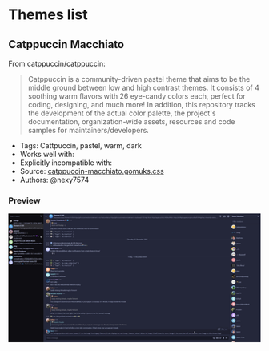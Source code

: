 # Themes list

<!-- 
## Theme name

A short description of the theme.

* Tags: tag1, tag2
* Works well with: *any themes your theme is known to work well with*
* Explicitly incompatible with: *any themes your theme is known to be incompatible with*
* Source: [theme-name.gomuks.css](themes/theme-name.gomuks.css)
* Authors: *your github name*

### Preview

[![Preview](previews/theme-name.png)](previews/theme-name.png)

-->

## Catppuccin Macchiato

From catppuccin/catppuccin:

> Catppuccin is a community-driven pastel theme that aims to be the middle ground between low and high contrast themes. It consists of 4 soothing warm flavors with 26 eye-candy colors each, perfect for coding, designing, and much more! In addition, this repository tracks the development of the actual color palette, the project's documentation, organization-wide assets, resources and code samples for maintainers/developers.

* Tags: Cattpuccin, pastel, warm, dark
* Works well with:
* Explicitly incompatible with:
* Source: [catppuccin-macchiato.gomuks.css](themes/catppuccin-macchiato.gomuks.css)
* Authors: @nexy7574

### Preview

[![Preview](screenshots/nexy7574-0.4.0-catppuccin-macchiato.jpg)](screenshots/nexy7574-0.4.0-catppuccin-macchiato.jpg)
